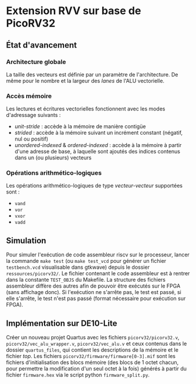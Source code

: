 # Extension RVV sur base de PicoRV32

## État d'avancement

### Architecture globale

La taille des vecteurs est définie par un paramètre de l'architecture. De même pour le nombre et la largeur des *lanes* de l'ALU vectorielle.

### Accès mémoire

Les lectures et écritures vectorielles fonctionnent avec les modes d'adressage suivants :

- *unit-stride* : accède à la mémoire de manière contigüe
- *strided* : accède à la mémoire suivant un incrément constant (négatif, nul ou positif)
- *unordered-indexed* & *ordered-indexed* : accède à la mémoire à partir d'une adresse de base, à laquelle sont ajoutés des indices contenus dans un (ou plusieurs) vecteurs

### Opérations arithmético-logiques

Les opérations arithmético-logiques de type *vecteur-vecteur* supportées sont :

- `vand`
- `vor`
- `vxor`
- `vadd`

## Simulation

Pour simuler l'exécution de code assembleur riscv sur le processeur, lancer la commande `make test` (ou `make test_vcd` pour générer un fichier `testbench.vcd` visualisable dans gtkwave) depuis le dossier `ressources/picorv32/`. Le fichier contenant le code assembleur est à rentrer dans la constante `TEST_OBJS` du Makefile. La structure des fichiers assembleur diffère des autres afin de pouvoir être exécutés sur le FPGA (sans affichage donc). Si l'exécution ne s'arrête pas, le test est passé, si elle s'arrête, le test n'est pas passé (format nécessaire pour exécution sur FPGA).

## Implémentation sur DE10-Lite

Créer un nouveau projet Quartus avec les fichiers `picorv32/picorv32.v`, `picorv32/vec_alu_wrapper.v`, `picorv32/vec_alu.v` et ceux contenus dans le dossier `quartus_files`, qui contient les descriptions de la mémoire et le fichier *top*. Les fichiers `picorv32/firmware/firmware[0-3].mif` sont les fichiers d'initialisation des blocs mémoire (des blocs de 1 octet chacun, pour permettre la modification d'un seul octet à la fois) générés à partir du fichier `firmware.hex` via le script python `firmware_split.py`.

